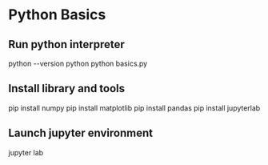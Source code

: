 # Python Basics

## Run python interpreter
python --version
python
python basics.py

## Install library and tools
pip install numpy
pip install matplotlib
pip install pandas
pip install jupyterlab

## Launch jupyter environment
jupyter lab
